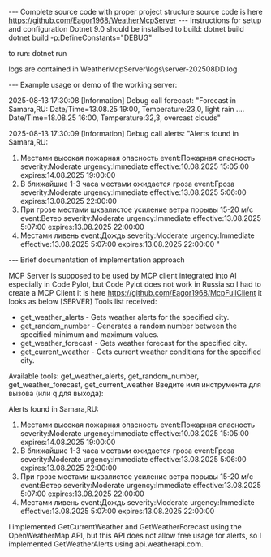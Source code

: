 --- Complete source code with proper project structure
source code is here https://github.com/Eagor1968/WeatherMcpServer
--- Instructions for setup and configuration
Dotnet 9.0 should be installsed
to build:
dotnet build
dotnet build -p:DefineConstants="DEBUG"

to run:
dotnet run


logs are contained in 
WeatherMcpServer\logs\server-202508DD.log 

--- Example usage or demo of the working server:

2025-08-13 17:30:08 [Information]  Debug call forecast: "Forecast in Samara,RU: 
Date/Time=13.08.25 19:00, Temperature:23,0, light rain
....
Date/Time=18.08.25 16:00, Temperature:32,3, overcast clouds"

2025-08-13 17:30:09 [Information]  Debug call alerts: "Alerts found in Samara,RU:
1. Местами высокая пожарная опасность event:Пожарная опасность severity:Moderate urgency:Immediate effective:10.08.2025 15:05:00 expires:14.08.2025 19:00:00
2. В ближайшие 1-3 часа местами ожидается гроза event:Гроза severity:Moderate urgency:Immediate effective:13.08.2025 5:06:00 expires:13.08.2025 22:00:00
3. При грозе местами шквалистое усиление ветра порывы 15-20 м/с event:Ветер severity:Moderate urgency:Immediate effective:13.08.2025 5:07:00 expires:13.08.2025 22:00:00
4. Местами ливень event:Дождь severity:Moderate urgency:Immediate effective:13.08.2025 5:07:00 expires:13.08.2025 22:00:00
"

--- Brief documentation of implementation approach

MCP Server is supposed to be used by MCP client integrated into AI especially in Code Pylot, but Code Pylot does not work in Russia so I had to create a MCP Client
it is here https://github.com/Eagor1968/McpFullClient
it looks as below
[SERVER] Tools list received:
- get_weather_alerts - Gets weather alerts for the specified city.
- get_random_number - Generates a random number between the specified minimum and maximum values.
- get_weather_forecast - Gets weather forecast for the specified city.
- get_current_weather - Gets current weather conditions for the specified city.

Available tools: get_weather_alerts, get_random_number, get_weather_forecast, get_current_weather
Введите имя инструмента для вызова (или q для выхода):
>

Alerts found in Samara,RU:
1. Местами высокая пожарная опасность event:Пожарная опасность severity:Moderate urgency:Immediate effective:10.08.2025 15:05:00 expires:14.08.2025 19:00:00
2. В ближайшие 1-3 часа местами ожидается гроза event:Гроза severity:Moderate urgency:Immediate effective:13.08.2025 5:06:00 expires:13.08.2025 22:00:00
3. При грозе местами шквалистое усиление ветра порывы 15-20 м/с event:Ветер severity:Moderate urgency:Immediate effective:13.08.2025 5:07:00 expires:13.08.2025 22:00:00
4. Местами ливень event:Дождь severity:Moderate urgency:Immediate effective:13.08.2025 5:07:00 expires:13.08.2025 22:00:00


I implemented GetCurrentWeather and GetWeatherForecast using the OpenWeatherMap API, but this API does not allow free usage for alerts, so I implemented GetWeatherAlerts using api.weatherapi.com.